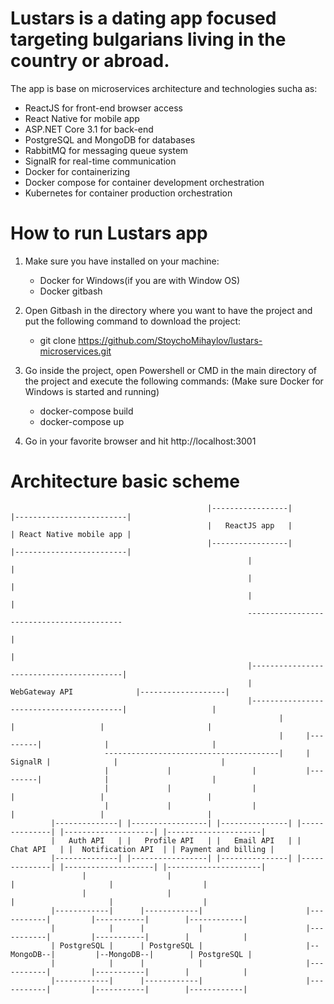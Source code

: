 # Lustars is a dating app focused targeting bulgarians living in the country or abroad. 
The app is base on microservices architecture and technologies sucha as: 
  - ReactJS for front-end browser access
  - React Native for mobile app
  - ASP.NET Core 3.1 for back-end 
  - PostgreSQL and MongoDB for databases
  - RabbitMQ for messaging queue system
  - SignalR for real-time communication
  - Docker for containerizing
  - Docker compose for container development orchestration
  - Kubernetes for container production orchestration

# How to run Lustars app
1. Make sure you have installed on your machine: 
    - Docker for Windows(if you are with Window OS)
    - Docker gitbash

2. Open Gitbash in the directory where you want to have the project and put the following command to download the project:
    - git clone https://github.com/StoychoMihaylov/lustars-microservices.git

3. Go inside the project, open Powershell or CMD in the main directory of the project and execute the following commands: (Make sure Docker for Windows is started and running)
    - docker-compose build
    - docker-compose up
    
4. Go in your favorite browser and hit http://localhost:3001




# Architecture basic scheme
                                                |-----------------|                  |-------------------------|
                                                |   ReactJS app   |                  | React Native mobile app |
                                                |-----------------|                  |-------------------------|
                                                         |                                        |
                                                         |                                        |
                                                         |                                        |
                                                         ------------------------------------------
                                                                            |
                                                                            |
                                                         |-----------------------------------------|
                                                         |             WebGateway API              |-------------------|
                                                         |-----------------------------------------|                   |  
                                                                |          |                   |                       |
                                                                |     |---------|              |                       |
                         ---------------------------------------|     | SignalR |              |                       |
                         |             |                  |           |---------|              |                       |
                         |             |                  |                |                   |                       |
                         |             |                  |                |                   |                       |
             |--------------| |-----------------| |---------------| |--------------| |--------------------| |---------------------|
             |   Auth API   | |   Profile API   | |   Email API   | |   Chat API   | |  Notification API  | | Payment and billing |
             |--------------| |-----------------| |---------------| |--------------| |--------------------| |---------------------|
                    |                  |                                    |                     |                    |
                    |                  |                                    |                     |                    |
             |------------|      |------------|                       |-----------|         |-----------|        |------------|
             |            |      |            |                       |-----------|         |-----------|        |            |
             | PostgreSQL |      | PostgreSQL |                       |--MongoDB--|         |--MongoDB--|        | PostgreSQL |
             |            |      |            |                       |-----------|         |-----------|        |            |
             |------------|      |------------|                       |-----------|         |-----------|        |------------|
